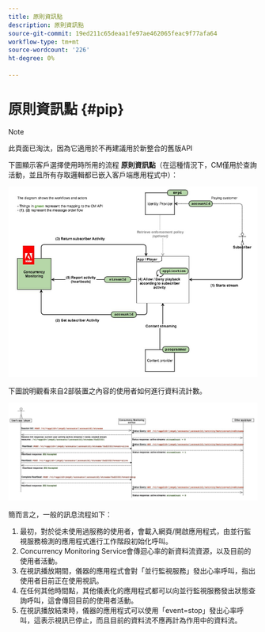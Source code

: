```yaml
---
title: 原則資訊點
description: 原則資訊點
source-git-commit: 19ed211c65deaa1fe97ae462065feac9f77afa64
workflow-type: tm+mt
source-wordcount: '226'
ht-degree: 0%

---
```




# 原則資訊點 {#pip}

>[!NOTE]
>
>此頁面已淘汰，因為它適用於不再建議用於新整合的舊版API

下圖顯示客戶選擇使用時所用的流程 **原則資訊點**（在這種情況下，CM僅用於查詢活動，並且所有存取邏輯都已嵌入客戶端應用程式中）：

![](assets/pip-workflow.png)



下圖說明觀看來自2部裝置之內容的使用者如何進行資料流計數。

![](assets/pip-sequence.png)

簡而言之，一般的訊息流程如下：

1. 最初，對於從未使用過服務的使用者，會載入網頁/開啟應用程式，由並行監視服務檢測的應用程式進行工作階段初始化呼叫。
1. Concurrency Monitoring Service會傳迴心率的新資料流資源，以及目前的使用者活動。
1. 在視訊播放期間，儀器的應用程式會對「並行監視服務」發出心率呼叫，指出使用者目前正在使用視訊。
1. 在任何其他時間點，其他儀表化的應用程式都可以向並行監視服務發出狀態查詢呼叫，這會傳回目前的使用者活動。
1. 在視訊播放結束時，儀器的應用程式可以使用「event=stop」發出心率呼叫，這表示視訊已停止，而且目前的資料流不應再計為作用中的資料流。

